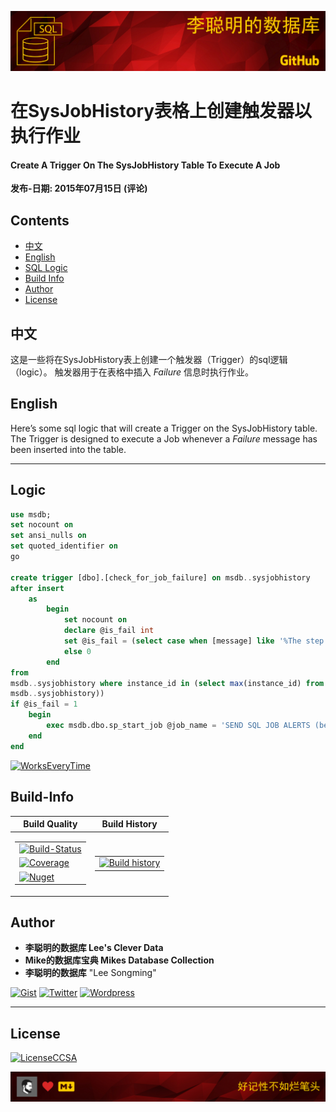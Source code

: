 ![CLEVER DATA GIT REPO](https://raw.githubusercontent.com/LiCongMingDeShujuku/git-resources/master/0-clever-data-github.png "李聪明的数据库")

# 在SysJobHistory表格上创建触发器以执行作业
#### Create A Trigger On The SysJobHistory Table To Execute A Job
**发布-日期: 2015年07月15日 (评论)**

## Contents

- [中文](#中文)
- [English](#English)
- [SQL Logic](#Logic)
- [Build Info](#Build-Info)
- [Author](#Author)
- [License](#License) 


## 中文
这是一些将在SysJobHistory表上创建一个触发器（Trigger）的sql逻辑（logic）。 触发器用于在表格中插入 *Failure* 信息时执行作业。

## English
Here’s some sql logic that will create a Trigger on the SysJobHistory table. The Trigger is designed to execute a Job whenever a *Failure* message has been inserted into the table.

---
## Logic
```SQL
use msdb;
set nocount on
set ansi_nulls on
set quoted_identifier on
go

create trigger [dbo].[check_for_job_failure] on msdb..sysjobhistory
after insert
	as
		begin
			set nocount on
			declare @is_fail int
			set @is_fail = (select case when [message] like '%The step failed%' then 1
			else 0 
		end 
from 
msdb..sysjobhistory where instance_id in (select max(instance_id) from
msdb..sysjobhistory))
if @is_fail = 1
	begin
		exec msdb.dbo.sp_start_job @job_name = 'SEND SQL JOB ALERTS (beta)'
	end
end

```



[![WorksEveryTime](https://forthebadge.com/images/badges/60-percent-of-the-time-works-every-time.svg)](https://shitday.de/)

## Build-Info

| Build Quality | Build History |
|--|--|
|<table><tr><td>[![Build-Status](https://ci.appveyor.com/api/projects/status/pjxh5g91jpbh7t84?svg?style=flat-square)](#)</td></tr><tr><td>[![Coverage](https://coveralls.io/repos/github/tygerbytes/ResourceFitness/badge.svg?style=flat-square)](#)</td></tr><tr><td>[![Nuget](https://img.shields.io/nuget/v/TW.Resfit.Core.svg?style=flat-square)](#)</td></tr></table>|<table><tr><td>[![Build history](https://buildstats.info/appveyor/chart/tygerbytes/resourcefitness)](#)</td></tr></table>|

## Author

- **李聪明的数据库 Lee's Clever Data**
- **Mike的数据库宝典 Mikes Database Collection**
- **李聪明的数据库** "Lee Songming"

[![Gist](https://img.shields.io/badge/Gist-李聪明的数据库-<COLOR>.svg)](https://gist.github.com/congmingshuju)
[![Twitter](https://img.shields.io/badge/Twitter-mike的数据库宝典-<COLOR>.svg)](https://twitter.com/mikesdatawork?lang=en)
[![Wordpress](https://img.shields.io/badge/Wordpress-mike的数据库宝典-<COLOR>.svg)](https://mikesdatawork.wordpress.com/)

---
## License
[![LicenseCCSA](https://img.shields.io/badge/License-CreativeCommonsSA-<COLOR>.svg)](https://creativecommons.org/share-your-work/licensing-types-examples/)

![Lee Songming](https://raw.githubusercontent.com/LiCongMingDeShujuku/git-resources/master/1-clever-data-github.png "李聪明的数据库")

